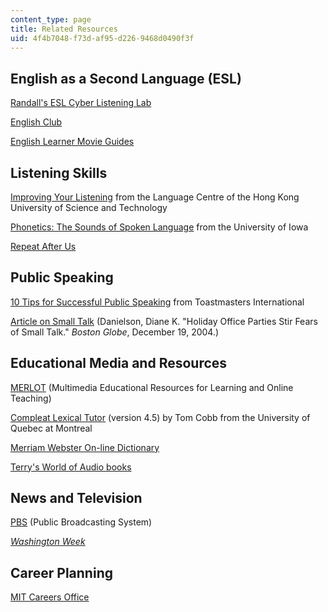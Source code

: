 ```yaml
---
content_type: page
title: Related Resources
uid: 4f4b7048-f73d-af95-d226-9468d0490f3f
---
```


English as a Second Language (ESL)
----------------------------------

[Randall's ESL Cyber Listening Lab](http://www.esl-lab.com/)

[English Club](http://www.englishclub.com/)

[English Learner Movie Guides](http://www.eslnotes.com/)

Listening Skills
----------------

[Improving Your Listening](http://lc.ust.hk/~sac/advice/english/listening/L1.htm) from the Language Centre of the Hong Kong University of Science and Technology

[Phonetics: The Sounds of Spoken Language](http://www.uiowa.edu/~acadtech/phonetics/) from the University of Iowa

[Repeat After Us](http://www.repeatafterus.com/index.php)

Public Speaking
---------------

[10 Tips for Successful Public Speaking](https://www.toastmasters.org/shop/105--10-Tips-for-Successful-Public-Speaking) from Toastmasters International

[Article on Small Talk](http://www.boston.com/jobs/globe/articles/121904_party.html) (Danielson, Diane K. "Holiday Office Parties Stir Fears of Small Talk." _Boston Globe_, December 19, 2004.)

Educational Media and Resources
-------------------------------

[MERLOT](http://www.merlot.org/merlot/index.htm) (Multimedia Educational Resources for Learning and Online Teaching)

[Compleat Lexical Tutor](http://www.lextutor.ca/) (version 4.5) by Tom Cobb from the University of Quebec at Montreal

[Merriam Webster On-line Dictionary](https://www.merriam-webster.com/)

[Terry's World of Audio books](http://www.terrypogue.com/)

News and Television
-------------------

[PBS](http://www.pbs.org/) (Public Broadcasting System)

[_Washington Week_](http://www.pbs.org/weta/washingtonweek/)

Career Planning
---------------

[MIT Careers Office](http://gecd.mit.edu/career/alum)